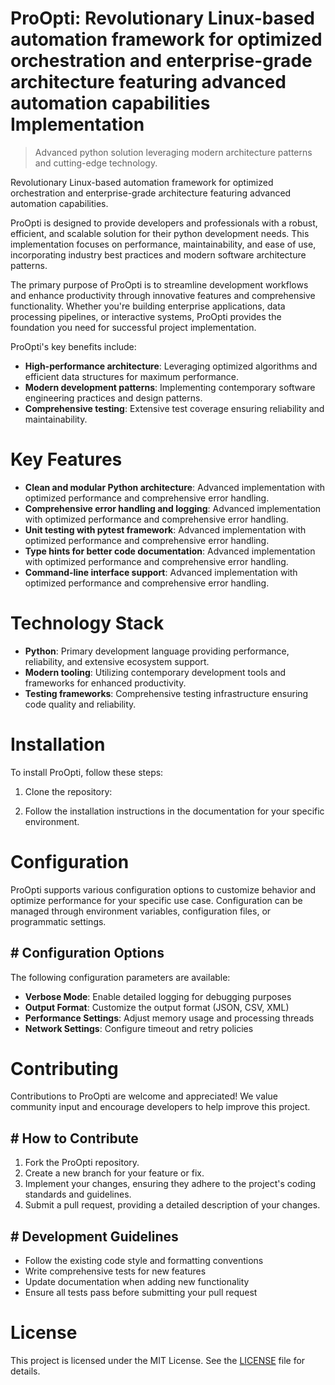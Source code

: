 <!-- fallback_ProOpti_20250802185244_31584 -->

# ProOpti: Revolutionary Linux-based automation framework for optimized orchestration and enterprise-grade architecture featuring advanced automation capabilities Implementation
> Advanced python solution leveraging modern architecture patterns and cutting-edge technology.

Revolutionary Linux-based automation framework for optimized orchestration and enterprise-grade architecture featuring advanced automation capabilities.

ProOpti is designed to provide developers and professionals with a robust, efficient, and scalable solution for their python development needs. This implementation focuses on performance, maintainability, and ease of use, incorporating industry best practices and modern software architecture patterns.

The primary purpose of ProOpti is to streamline development workflows and enhance productivity through innovative features and comprehensive functionality. Whether you're building enterprise applications, data processing pipelines, or interactive systems, ProOpti provides the foundation you need for successful project implementation.

ProOpti's key benefits include:

* **High-performance architecture**: Leveraging optimized algorithms and efficient data structures for maximum performance.
* **Modern development patterns**: Implementing contemporary software engineering practices and design patterns.
* **Comprehensive testing**: Extensive test coverage ensuring reliability and maintainability.

# Key Features

* **Clean and modular Python architecture**: Advanced implementation with optimized performance and comprehensive error handling.
* **Comprehensive error handling and logging**: Advanced implementation with optimized performance and comprehensive error handling.
* **Unit testing with pytest framework**: Advanced implementation with optimized performance and comprehensive error handling.
* **Type hints for better code documentation**: Advanced implementation with optimized performance and comprehensive error handling.
* **Command-line interface support**: Advanced implementation with optimized performance and comprehensive error handling.

# Technology Stack

* **Python**: Primary development language providing performance, reliability, and extensive ecosystem support.
* **Modern tooling**: Utilizing contemporary development tools and frameworks for enhanced productivity.
* **Testing frameworks**: Comprehensive testing infrastructure ensuring code quality and reliability.

# Installation

To install ProOpti, follow these steps:

1. Clone the repository:


2. Follow the installation instructions in the documentation for your specific environment.

# Configuration

ProOpti supports various configuration options to customize behavior and optimize performance for your specific use case. Configuration can be managed through environment variables, configuration files, or programmatic settings.

## # Configuration Options

The following configuration parameters are available:

* **Verbose Mode**: Enable detailed logging for debugging purposes
* **Output Format**: Customize the output format (JSON, CSV, XML)
* **Performance Settings**: Adjust memory usage and processing threads
* **Network Settings**: Configure timeout and retry policies

# Contributing

Contributions to ProOpti are welcome and appreciated! We value community input and encourage developers to help improve this project.

## # How to Contribute

1. Fork the ProOpti repository.
2. Create a new branch for your feature or fix.
3. Implement your changes, ensuring they adhere to the project's coding standards and guidelines.
4. Submit a pull request, providing a detailed description of your changes.

## # Development Guidelines

* Follow the existing code style and formatting conventions
* Write comprehensive tests for new features
* Update documentation when adding new functionality
* Ensure all tests pass before submitting your pull request

# License

This project is licensed under the MIT License. See the [LICENSE](https://github.com/cerenyilmazjinx/ProOpti/blob/main/LICENSE) file for details.
